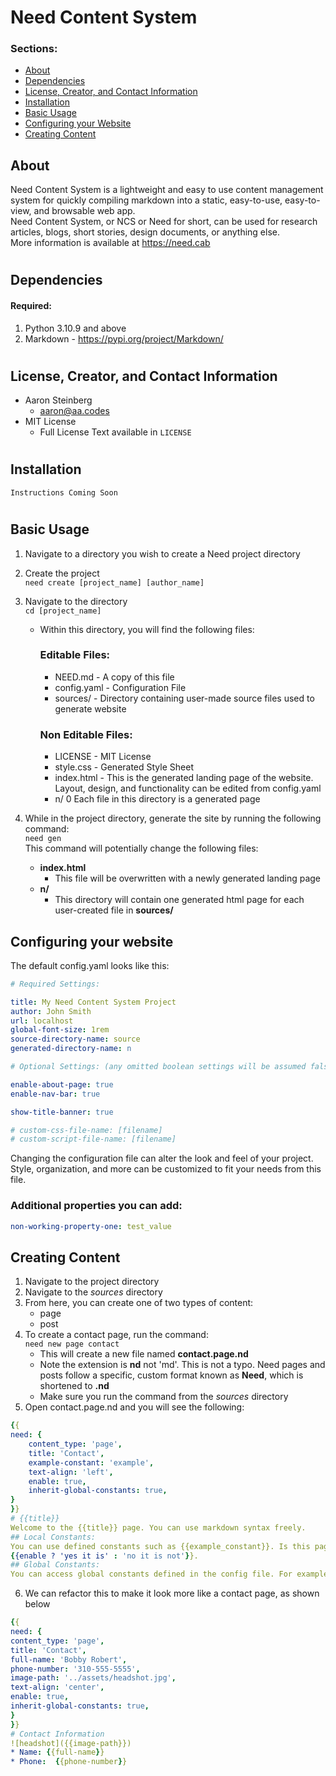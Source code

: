 # Need Content System
### Sections:
* [About](#about)  
* [Dependencies](#dependencies)  
* [License, Creator, and Contact Information](#license-creator-and-contact-information)  
* [Installation](#installation)  
* [Basic Usage](#basic-usage)  
* [Configuring your Website](#configuring-your-website)  
* [Creating Content](#creating-content)
## About
Need Content System is a lightweight and easy to use content management system for quickly compiling markdown into a static, easy-to-use, easy-to-view, and browsable web app.  
Need Content System, or NCS or Need for short, can be used for research articles, blogs, short stories, design documents, or anything else.  
More information is available at https://need.cab
#
## Dependencies
#### Required:
1) Python 3.10.9 and above
2) Markdown - https://pypi.org/project/Markdown/
#
## License, Creator, and Contact Information
* Aaron Steinberg
	* aaron@aa.codes
* MIT License
	* Full License Text available in ```LICENSE```
#
## Installation
```Instructions Coming Soon```
#
## Basic Usage
1) Navigate to a directory you wish to create a Need project directory
2) Create the project  
```need create [project_name] [author_name]```
3) Navigate to the directory  
```cd [project_name]```
	* Within this directory, you will find the following files:
		### Editable Files: 
		* NEED.md - A copy of this file
		* config.yaml - Configuration File
		* sources/ - Directory containing user-made source files used to generate website
		### Non Editable Files:
		* LICENSE - MIT License
		* style.css - Generated Style Sheet
		* index.html - This is the generated landing page of the website. Layout, design, and functionality can be edited from config.yaml
		* n/ 0 Each file in this directory is a generated page

4) While in the project directory, generate the site by running the following command:  
``` need gen ```  
This command will potentially change the following files:
	* **index.html**
		* This file will be overwritten with a newly generated landing page
	* **n/**
		* This directory will contain one generated html page for each user-created file in <b>sources/</b>
## Configuring your website
The default config.yaml looks like this:
```yaml
# Required Settings:

title: My Need Content System Project
author: John Smith
url: localhost
global-font-size: 1rem
source-directory-name: source
generated-directory-name: n

# Optional Settings: (any omitted boolean settings will be assumed false)

enable-about-page: true
enable-nav-bar: true

show-title-banner: true

# custom-css-file-name: [filename]
# custom-script-file-name: [filename]
```
Changing the configuration file can alter the look and feel of your project.  
Style, organization, and more can be customized to fit your needs from this file.  
### Additional properties you can add:
```yaml
non-working-property-one: test_value
```
## Creating Content
1) Navigate to the project directory
2) Navigate to the *sources* directory
3) From here, you can create one of two types of content:
	* page
	* post
4) To create a contact page, run the command:  
```need new page contact```
	* This will create a new file named **contact.page.nd**
	* Note the extension is **nd** not 'md'. This is not a typo. Need pages and posts follow a specific, custom format known as **Need**, which is shortened to **.nd**
	* Make sure you run the command from the *sources* directory 
5) Open contact.page.nd and you will see the following:
```yaml
{{
need: {
	content_type: 'page',
	title: 'Contact',
	example-constant: 'example',
	text-align: 'left',
	enable: true,
	inherit-global-constants: true,
}
}}
# {{title}}
Welcome to the {{title}} page. You can use markdown syntax freely.
## Local Constants:
You can use defined constants such as {{example_constant}}. Is this page enabled?  
{{enable ? 'yes it is' : 'no it is not'}}.
## Global Constants:
You can access global constants defined in the config file. For example, the title of the website is {{global.title}}. The author of the website is {{global.author}}
```
6. We can refactor this to make it look more like a contact page, as shown below
```yaml
{{
need: {
content_type: 'page',
title: 'Contact',
full-name: 'Bobby Robert',
phone-number: '310-555-5555',
image-path: '../assets/headshot.jpg',
text-align: 'center',
enable: true,
inherit-global-constants: true,
}
}}
# Contact Information
![headshot]({{image-path}})
* Name: {{full-name}}
* Phone:  {{phone-number}}
```
